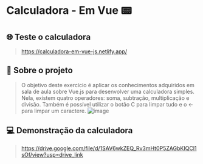 # Calculadora - Em Vue 📟

## 🌐 Teste o calculadora
> https://calculadora-em-vue-js.netlify.app/

## 📜 Sobre o projeto 
> O objetivo deste exercício é aplicar os conhecimentos adquiridos em sala de aula sobre Vue.js para desenvolver uma calculadora simples. Nela, existem quatro operadores: soma, subtração, multiplicação e divisão. Também é possível utilizar o botão C para limpar tudo e o <- para limpar um  caractere.
> ![image](https://github.com/luizfelipesoarees/Calculadora/assets/141787273/cf7994bc-2673-496a-ab2c-524298adf4e2)


## 💻 Demonstração da calculadora
> https://drive.google.com/file/d/1SAV6wkZEQ_Rv3mHt0P5ZAGbKIQCl1sOf/view?usp=drive_link
